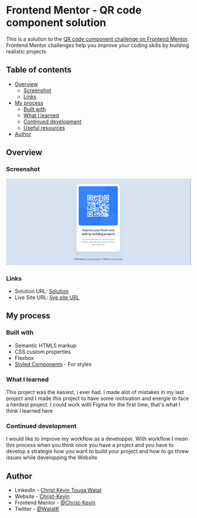 # Frontend Mentor - QR code component solution

This is a solution to the [QR code component challenge on Frontend Mentor](https://www.frontendmentor.io/challenges/qr-code-component-iux_sIO_H). Frontend Mentor challenges help you improve your coding skills by building realistic projects. 

## Table of contents

- [Overview](#overview)
  - [Screenshot](#screenshot)
  - [Links](#links)
- [My process](#my-process)
  - [Built with](#built-with)
  - [What I learned](#what-i-learned)
  - [Continued development](#continued-development)
  - [Useful resources](#useful-resources)
- [Author](#author)




## Overview

### Screenshot

![](./screenshot.jpg)


### Links

- Solution URL: [Solution](https://github.com/Christ-Kevin/qr-code-component-main.git)
- Live Site URL: [live site URL](https://christ-kevin.github.io/qr-code-component-main/)

## My process

### Built with

- Semantic HTML5 markup
- CSS custom properties
- Flexbox
- [Styled Components](https://styled-components.com/) - For styles


### What I learned

This project was the easiest, i ever had. I made alot of mistakes in my last project and I made this project to have some motivation and energie to face a herdest project. 
I could work with Figma for the first time, that's what I think I learned here

### Continued development

I would like to improve my workflow as a developper. With workflow I mean this process when you think once you have a project and you have to develop a strategie how you want to build your project and how to go threw issues while developping the Website


## Author

- LinkedIn - [Christ Kévin Touga Watat](https://www.linkedin.com/in/christ-k%C3%A9vin-touga-watat-32026712a?lipi=urn%3Ali%3Apage%3Ad_flagship3_profile_view_base_contact_details%3BwYH9yzk5RBy%2FhI2w%2FaFRAA%3D%3D)
- Website - [Christ-Kevin](https://christ-kevin.github.io/qr-code-component-main/)
- Frontend Mentor - [@Christ-Kevin](https://www.frontendmentor.io/profile/Christ-Kevin)
- Twitter - [@WatatK](https://www.twitter.com/WatatK)
